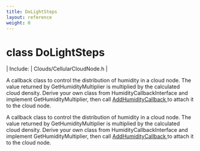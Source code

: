 ```yaml
---
title: DoLightSteps
layout: reference
weight: 0
---
```

class DoLightSteps
===

| Include: | Clouds/CellularCloudNode.h |

A callback class to control the distribution of humidity in a cloud node. The value returned by
GetHumidityMultiplier is multiplied by the calculated cloud density.
Derive your own class from HumidityCallbackInterface and implement GetHumidityMultiplier,
then call <a href="fastcloudnode/addhumiditycallback">AddHumidityCallback </a>
to attach it to the cloud node.




A callback class to control the distribution of humidity in a cloud node. The value returned by
GetHumidityMultiplier is multiplied by the calculated cloud density.
Derive your own class from HumidityCallbackInterface and implement GetHumidityMultiplier,
then call <a href="fastcloudnode/addhumiditycallback">AddHumidityCallback </a>
to attach it to the cloud node.


